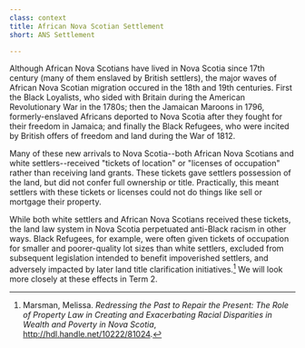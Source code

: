 ```yaml
---
class: context
title: African Nova Scotian Settlement
short: ANS Settlement

---
```


Although African Nova Scotians have lived in Nova Scotia since 17th century (many of them enslaved by British settlers), the major waves of African Nova Scotian migration occured in the 18th and 19th centuries. First the Black Loyalists, who sided with Britain during the American Revolutionary War in the 1780s; then the Jamaican Maroons in 1796, formerly-enslaved Africans deported to Nova Scotia after they fought for their freedom in Jamaica; and finally the Black Refugees, who were incited by British offers of freedom and land during the War of 1812. 

Many of these new arrivals to Nova Scotia--both African Nova Scotians and white settlers--received "tickets of location" or "licenses of occupation" rather than receiving land grants. These tickets gave settlers possession of the land, but did not confer full ownership or title. Practically, this meant settlers with these tickets or licenses could not do things like sell or mortgage their property. 

While both white settlers and African Nova Scotians received these tickets, the land law system in Nova Scotia perpetuated anti-Black racism in other ways. Black Refugees, for example, were often given tickets of occupation for smaller and poorer-quality lot sizes than white settlers, excluded from subsequent legislation intended to benefit impoverished settlers, and adversely impacted by later land title clarification initiatives.[^marsman] We will look more closely at these effects in Term 2. 

[^marsman]: Marsman, Melissa. *Redressing the Past to Repair the Present: The Role of Property Law in Creating and Exacerbating Racial Disparities in Wealth and Poverty in Nova Scotia*, http://hdl.handle.net/10222/81024. 
 
